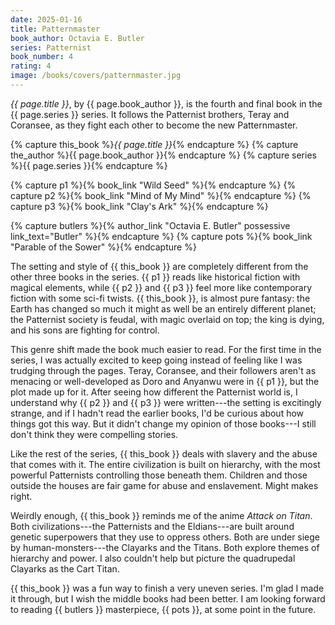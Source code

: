 ```yaml
---
date: 2025-01-16
title: Patternmaster
book_author: Octavia E. Butler
series: Patternist
book_number: 4
rating: 4
image: /books/covers/patternmaster.jpg
---
```


<cite class="book-title">{{ page.title }}</cite>, by <span
class="author-name">{{ page.book_author }}</span>, is the fourth and final
book in the <span class="book-series">{{ page.series }}</span> series. It
follows the Patternist brothers, Teray and Coransee, as they fight each other
to become the new Patternmaster.

{% capture this_book %}<cite class="book-title">{{ page.title }}</cite>{% endcapture %}
{% capture the_author %}<span class="author-name">{{ page.book_author }}</span>{% endcapture %}
{% capture series %}<span class="book-series">{{ page.series }}</span>{% endcapture %}

{% capture p1 %}{% book_link "Wild Seed" %}{% endcapture %}
{% capture p2 %}{% book_link "Mind of My Mind" %}{% endcapture %}
{% capture p3 %}{% book_link "Clay's Ark" %}{% endcapture %}

{% capture butlers %}{% author_link "Octavia E. Butler" possessive link_text="Butler" %}{% endcapture %}
{% capture pots %}{% book_link "Parable of the Sower" %}{% endcapture %}

The setting and style of {{ this_book }} are completely different from the
other three books in the series. {{ p1 }} reads like historical fiction with
magical elements, while {{ p2 }} and {{ p3 }} feel more like contemporary
fiction with some sci-fi twists. {{ this_book }}, is almost pure fantasy: the
Earth has changed so much it might as well be an entirely different planet;
the Patternist society is feudal, with magic overlaid on top; the king is
dying, and his sons are fighting for control.

This genre shift made the book much easier to read. For the first time in the
series, I was actually excited to keep going instead of feeling like I was
trudging through the pages. Teray, Coransee, and their followers aren't as
menacing or well-developed as Doro and Anyanwu were in {{ p1 }}, but the plot
made up for it. After seeing how different the Patternist world is, I
understand why {{ p2 }} and {{ p3 }} were written---the setting is excitingly
strange, and if I hadn't read the earlier books, I'd be curious about how
things got this way. But it didn't change my opinion of those books---I still
don't think they were compelling stories.

Like the rest of the series, {{ this_book }} deals with slavery and the abuse
that comes with it. The entire civilization is built on hierarchy, with the
most powerful Patternists controlling those beneath them. Children and those
outside the houses are fair game for abuse and enslavement. Might makes right.

Weirdly enough, {{ this_book }} reminds me of the anime <cite
class="tv-show-title">Attack on Titan</cite>. Both civilizations---the
Patternists and the Eldians---are built around genetic superpowers that they
use to oppress others. Both are under siege by human-monsters---the Clayarks
and the Titans. Both explore themes of hierarchy and power. I also couldn't
help but picture the quadrupedal Clayarks as the Cart Titan.

{{ this_book }} was a fun way to finish a very uneven series. I'm glad I made
it through, but I wish the middle books had been better. I am looking forward
to reading {{ butlers }} masterpiece, {{ pots }}, at some point in the future.
